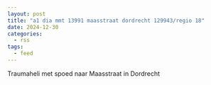 ```yaml
---
layout: post
title: "a1 dia mmt 13991 maasstraat dordrecht 129943/regio 18"
date: 2024-12-30
categories: 
  - rss
tags: 
  - feed
---
```


Traumaheli met spoed naar Maasstraat in Dordrecht
